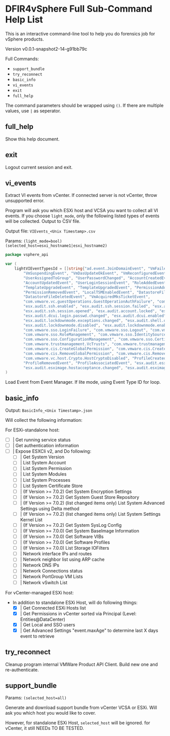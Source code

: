 # DFIR4vSphere Full Sub-Command Help List

This is an interactive command-line tool to help you do forensics job for vSphere products.

Version v0.0.1-snapshot2-14-g91bb79c

Full Commands:
- `support_bundle`
- `try_reconnect`
- `basic_info`
- `vi_events`
- `exit`
- `full_help`

The command parameters should be wrapped using `()`. If there are multiple values, use `|` as seperator.

## full_help

Show this help document.

## exit

Logout current session and exit.

## vi_events

Extract VI events from vCenter. If connected server is not vCenter, throw unsupported error.

Program will ask you which ESXi host and VCSA you want to collect all VI events. If you choose `light_mode`, only the
following listed types of events will be collected. Output to CSV file.

Output file: `VIEvents_<Unix Timestamp>.csv`

Params: `(light_mode=bool) (selected_host=esxi_hostname1|esxi_hostname2)`

```go
package vsphere_api

var (
	lightVIEventTypesId = []string{"ad.event.JoinDomainEvent", "VmFailedToSuspendEvent", "VmSuspendedEvent",
		"VmSuspendingEvent", "VmDasUpdateOkEvent", "VmReconfiguredEvent", "UserUnassignedFromGroup",
		"UserAssignedToGroup", "UserPasswordChanged", "AccountCreatedEvent", "AccountRemovedEvent",
		"AccountUpdatedEvent", "UserLoginSessionEvent", "RoleAddedEvent", "RoleRemovedEvent", "RoleUpdatedEvent",
		"TemplateUpgradeEvent", "TemplateUpgradedEvent", "PermissionAddedEvent", "PermissionUpdatedEvent",
		"PermissionRemovedEvent", "LocalTSMEnabledEvent", "DatastoreFileDownloadEvent", "DatastoreFileUploadEvent",
		"DatastoreFileDeletedEvent", "VmAcquiredMksTicketEvent",
		"com.vmware.vc.guestOperations.GuestOperationAuthFailure", "com.vmware.vc.guestOperations.GuestOperation",
		"esx.audit.ssh.enabled", "esx.audit.ssh.session.failed", "esx.audit.ssh.session.closed",
		"esx.audit.ssh.session.opened", "esx.audit.account.locked", "esx.audit.account.loginfailures",
		"esx.audit.dcui.login.passwd.changed", "esx.audit.dcui.enabled", "esx.audit.dcui.disabled",
		"esx.audit.lockdownmode.exceptions.changed", "esx.audit.shell.disabled", "esx.audit.shell.enabled",
		"esx.audit.lockdownmode.disabled", "esx.audit.lockdownmode.enabled", "com.vmware.sso.LoginSuccess",
		"com.vmware.sso.LoginFailure", "com.vmware.sso.Logout", "com.vmware.sso.PrincipalManagement",
		"com.vmware.sso.RoleManagement", "com.vmware.sso.IdentitySourceManagement", "com.vmware.sso.DomainManagement",
		"com.vmware.sso.ConfigurationManagement", "com.vmware.sso.CertificateManager",
		"com.vmware.trustmanagement.VcTrusts", "com.vmware.trustmanagement.VcIdentityProviders",
		"com.vmware.cis.CreateGlobalPermission", "com.vmware.cis.CreatePermission",
		"com.vmware.cis.RemoveGlobalPermission", "com.vmware.cis.RemovePermission", "com.vmware.vc.host.Crypto.Enabled",
		"com.vmware.vc.host.Crypto.HostCryptoDisabled", "ProfileCreatedEvent", "ProfileChangedEvent",
		"ProfileRemovedEvent", "ProfileAssociatedEvent", "esx.audit.esximage.vib.install.successful",
		"esx.audit.esximage.hostacceptance.changed", "esx.audit.esximage.vib.remove.successful"}
)
```

Load Event from Event Manager. If lite mode, using Event Type ID for loop.

## basic_info

Output: `BasicInfo_<Unix Timestamp>.json`

Will collect the following information:

For ESXi-standalone host:
- [ ] | Get running service status
- [ ] | Get authentication information
- [ ] | Expose ESXCli v2, and Do following:
    - [ ] | Get System Version
    - [ ] | List System Account
    - [ ] | List System Permission
    - [ ] | List System Modules
    - [ ] | List System Processes
    - [ ] | List System Certificate Store
    - [ ] | (If Version >= 7.0.2) Get System Encryption Settings
    - [ ] | (If Version >= 7.0.2) Get System Guest Store Repository
    - [ ] | (If Version >= 7.0.2) (list changed items only) List System Advanced Settings using Delta method
    - [ ] | (If Version >= 7.0.2) (list changed items only) List System Settings Kernel List
    - [ ] | (If Version >= 7.0.2) Get System SysLog Config
    - [ ] | (If Version >= 7.0.0) Get System BaseImage Information
    - [ ] | (If Version >= 7.0.0) Get Software VIBs
    - [ ] | (If Version >= 7.0.0) Get Software Profiles
    - [ ] | (If Version >= 7.0.0) List Storage IOFilters
    - [ ] | Network interface IPs and routes
    - [ ] | Network neighbor list using ARP cache
    - [ ] | Network DNS IPs
    - [ ] | Network Connections status
    - [ ] | Network PortGroup VM Lists
    - [ ] | Network vSwitch List

For vCenter-managed ESXi host:
- In addition to standalone ESXi Host, will do following things:
    - [x] | Get Connected ESXi Hosts list
    - [x] | Get Permissions in vCenter sorted via Principal (Level: Entities@DataCenter)
    - [x] | Get Local and SSO users
    - [x] | Get Advanced Settings "event.maxAge" to determine last X days event to retrieve

## try_reconnect

Cleanup program internal VMWare Product API Client. Build new one and re-authenticate.

## support_bundle

Params: `(selected_host=all)`

Generate and download support bundle from vCenter VCSA or ESXi. Will ask you which host you would like to cover.

However, for standalone ESXi Host, `selected_host` will be ignored. for vCenter, it still NEEDs TO BE TESTED.